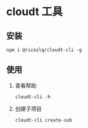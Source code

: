 # cloudt 工具

## 安装

`npm i @ricozlq/cloudt-cli -g`

## 使用

1. 查看帮助

   ```
   cloudt-cli -h
   ```

2. 创建子项目
   ```
   cloudt-cli create-sub
   ```
